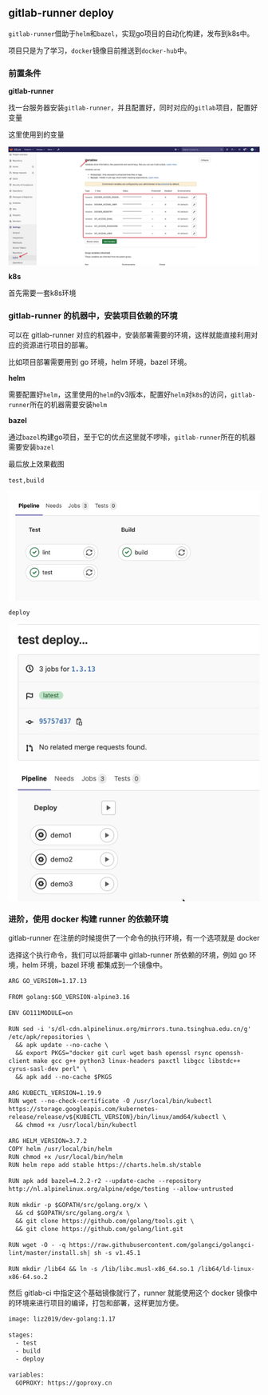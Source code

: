 ## gitlab-runner deploy

`gitlab-runner`借助于`helm`和`bazel`，实现go项目的自动化构建，发布到k8s中。

项目只是为了学习，`docker`镜像目前推送到`docker-hub`中。  

### 前置条件

**gitlab-runner**

找一台服务器安装`gitlab-runner`，并且配置好，同时对应的`gitlab`项目，配置好变量  

这里使用到的变量  

<img src="/img/gitlab-runner_4.jpg" alt="gitlab-runner" align=center />

**k8s** 

首先需要一套k8s环境  

### gitlab-runner 的机器中，安装项目依赖的环境

可以在 gitlab-runner 对应的机器中，安装部署需要的环境，这样就能直接利用对应的资源进行项目的部署。  

比如项目部署需要用到 go 环境，helm 环境，bazel 环境。    

**helm**

需要配置好`helm`，这里使用的`helm`的v3版本，配置好`helm`对`k8s`的访问，`gitlab-runner`所在的机器需要安装`helm`

**bazel**

通过`bazel`构建go项目，至于它的优点这里就不啰嗦，`gitlab-runner`所在的机器需要安装`bazel`

最后放上效果截图

`test,build`

<img src="/img/gitlab-runner_7.jpg" alt="gitlab-runner" align=center />

`deploy`

<img src="/img/gitlab-runner_8.jpg" alt="gitlab-runner" align=center />

### 进阶，使用 docker 构建 runner 的依赖环境

gitlab-runner 在注册的时候提供了一个命令的执行环境，有一个选项就是 docker   

选择这个执行命令，我们可以将部署中 gitlab-runner 所依赖的环境，例如 go 环境，helm 环境，bazel 环境 都集成到一个镜像中。  

```
ARG GO_VERSION=1.17.13

FROM golang:$GO_VERSION-alpine3.16

ENV GO111MODULE=on

RUN sed -i 's/dl-cdn.alpinelinux.org/mirrors.tuna.tsinghua.edu.cn/g' /etc/apk/repositories \
  && apk update --no-cache \
  && export PKGS="docker git curl wget bash openssl rsync openssh-client make gcc g++ python3 linux-headers paxctl libgcc libstdc++ cyrus-sasl-dev perl" \
  && apk add --no-cache $PKGS

ARG KUBECTL_VERSION=1.19.9
RUN wget --no-check-certificate -O /usr/local/bin/kubectl https://storage.googleapis.com/kubernetes-release/release/v${KUBECTL_VERSION}/bin/linux/amd64/kubectl \
  && chmod +x /usr/local/bin/kubectl

ARG HELM_VERSION=3.7.2
COPY helm /usr/local/bin/helm
RUN chmod +x /usr/local/bin/helm
RUN helm repo add stable https://charts.helm.sh/stable

RUN apk add bazel=4.2.2-r2 --update-cache --repository http://nl.alpinelinux.org/alpine/edge/testing --allow-untrusted

RUN mkdir -p $GOPATH/src/golang.org/x \
  && cd $GOPATH/src/golang.org/x \
  && git clone https://github.com/golang/tools.git \
  && git clone https://github.com/golang/lint.git

RUN wget -O - -q https://raw.githubusercontent.com/golangci/golangci-lint/master/install.sh| sh -s v1.45.1

RUN mkdir /lib64 && ln -s /lib/libc.musl-x86_64.so.1 /lib64/ld-linux-x86-64.so.2
```

然后 gitlab-ci 中指定这个基础镜像就行了，runner 就能使用这个 docker 镜像中的环境来进行项目的编译，打包和部署，这样更加方便。   

```
image: liz2019/dev-golang:1.17

stages:
  - test
  - build
  - deploy

variables:
  GOPROXY: https://goproxy.cn
```